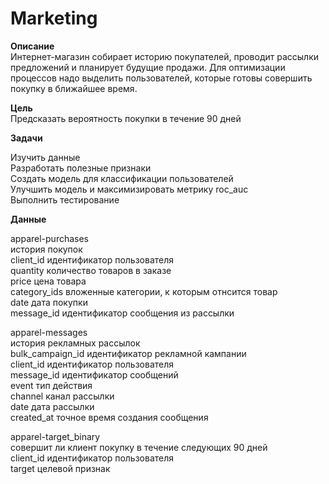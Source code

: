 # Marketing

**Описание**  
Интернет-магазин собирает историю покупателей, проводит рассылки предложений и
планирует будущие продажи. Для оптимизации процессов надо выделить пользователей,
которые готовы совершить покупку в ближайшее время.

**Цель**  
Предсказать вероятность покупки в течение 90 дней

**Задачи**

Изучить данные  
Разработать полезные признаки  
Создать модель для классификации пользователей  
Улучшить модель и максимизировать метрику roc_auc  
Выполнить тестирование  

**Данные**

apparel-purchases  
история покупок  
client_id идентификатор пользователя  
quantity количество товаров в заказе  
price цена товара  
category_ids вложенные категории, к которым отнсится товар  
date дата покупки  
message_id идентификатор сообщения из рассылки  

apparel-messages  
история рекламных рассылок  
bulk_campaign_id идентификатор рекламной кампании  
client_id идентификатор пользователя  
message_id идентификатор сообщений  
event тип действия  
channel канал рассылки  
date дата рассылки  
created_at точное время создания сообщения  

apparel-target_binary  
совершит ли клиент покупку в течение следующих 90 дней   
client_id идентификатор пользователя  
target целевой признак

